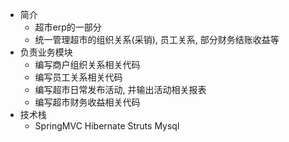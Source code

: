 * 简介
    - 超市erp的一部分
    - 统一管理超市的组织关系(采销), 员工关系, 部分财务结账收益等
* 负责业务模块
    - 编写商户组织关系相关代码
    - 编写员工关系相关代码
    - 编写超市日常发布活动, 并输出活动相关报表
    - 编写超市财务收益相关代码
* 技术栈
    - SpringMVC Hibernate Struts Mysql